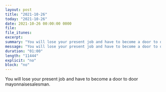 ```yaml
---
layout: post
title: "2021-10-26"
today: "2021-10-26"
date: 2021-10-26 00:00:00 0000
file:
file_itunes:
excerpt:
summary: "You will lose your present job and have to become a door to door mayonnaisesalesman."
message: "You will lose your present job and have to become a door to door mayonnaisesalesman."
duration: "01:00"
length: "11444"
explicit: "no"
block: "no"
---
```

You will lose your present job and have to become a door to door mayonnaisesalesman.

